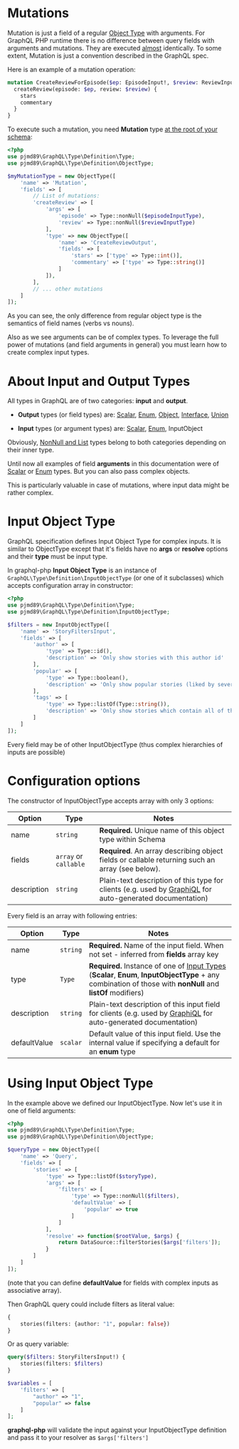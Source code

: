 # Mutations
Mutation is just a field of a regular [Object Type](object-types.md) with arguments.
For GraphQL PHP runtime there is no difference between query fields with arguments and mutations.
They are executed [almost](http://facebook.github.io/graphql/#sec-Mutation) identically. 
To some extent, Mutation is just a convention described in the GraphQL spec.

Here is an example of a mutation operation:
```graphql
mutation CreateReviewForEpisode($ep: EpisodeInput!, $review: ReviewInput!) {
  createReview(episode: $ep, review: $review) {
    stars
    commentary
  }
}
```

To execute such a mutation, you need **Mutation** type [at the root of your schema](schema.md):

```php
<?php
use pjmd89\GraphQL\Type\Definition\Type;
use pjmd89\GraphQL\Type\Definition\ObjectType;

$myMutationType = new ObjectType([
    'name' => 'Mutation',
    'fields' => [
        // List of mutations:
        'createReview' => [
            'args' => [
                'episode' => Type::nonNull($episodeInputType),
                'review' => Type::nonNull($reviewInputType)
            ],
            'type' => new ObjectType([
                'name' => 'CreateReviewOutput',
                'fields' => [
                    'stars' => ['type' => Type::int()],
                    'commentary' => ['type' => Type::string()]
                ]
            ]),
        ],
        // ... other mutations
    ]
]);
```
As you can see, the only difference from regular object type is the semantics of field names
(verbs vs nouns).

Also as we see arguments can be of complex types. To leverage the full power of mutations 
(and field arguments in general) you must learn how to create complex input types.


# About Input and Output Types
All types in GraphQL are of two categories: **input** and **output**.

* **Output** types (or field types) are: [Scalar](scalar-types.md), [Enum](enum-types.md), [Object](object-types.md), 
[Interface](interfaces.md), [Union](unions.md)

* **Input** types (or argument types) are: [Scalar](scalar-types.md), [Enum](enum-types.md), InputObject

Obviously, [NonNull and List](lists-and-nonnulls.md) types belong to both categories depending on their 
inner type.

Until now all examples of field **arguments** in this documentation were of [Scalar](scalar-types.md) or 
[Enum](enum-types.md) types. But you can also pass complex objects. 

This is particularly valuable in case of mutations, where input data might be rather complex.

# Input Object Type
GraphQL specification defines Input Object Type for complex inputs. It is similar to ObjectType
except that it's fields have no **args** or **resolve** options and their **type** must be input type.

In graphql-php **Input Object Type** is an instance of `GraphQL\Type\Definition\InputObjectType` 
(or one of it subclasses) which accepts configuration array in constructor:

```php
<?php
use pjmd89\GraphQL\Type\Definition\Type;
use pjmd89\GraphQL\Type\Definition\InputObjectType;

$filters = new InputObjectType([
    'name' => 'StoryFiltersInput',
    'fields' => [
        'author' => [
            'type' => Type::id(),
            'description' => 'Only show stories with this author id'
        ],
        'popular' => [
            'type' => Type::boolean(),
            'description' => 'Only show popular stories (liked by several people)'
        ],
        'tags' => [
            'type' => Type::listOf(Type::string()),
            'description' => 'Only show stories which contain all of those tags'
        ]
    ]
]);
```

Every field may be of other InputObjectType (thus complex hierarchies of inputs are possible)

# Configuration options
The constructor of InputObjectType accepts array with only 3 options:
 
Option       | Type     | Notes
------------ | -------- | -----
name         | `string` | **Required.** Unique name of this object type within Schema
fields       | `array` or `callable` | **Required**. An array describing object fields or callable returning such an array (see below).
description  | `string` | Plain-text description of this type for clients (e.g. used by [GraphiQL](https://github.com/graphql/graphiql) for auto-generated documentation)

Every field is an array with following entries:

Option | Type | Notes
------ | ---- | -----
name | `string` | **Required.** Name of the input field. When not set - inferred from **fields** array key
type | `Type` | **Required.** Instance of one of [Input Types](input-types.md) (**Scalar**, **Enum**, **InputObjectType** + any combination of those with **nonNull** and **listOf** modifiers)
description | `string` | Plain-text description of this input field for clients (e.g. used by [GraphiQL](https://github.com/graphql/graphiql) for auto-generated documentation)
defaultValue | `scalar` | Default value of this input field. Use the internal value if specifying a default for an **enum** type

# Using Input Object Type
In the example above we defined our InputObjectType. Now let's use it in one of field arguments:

```php
<?php
use pjmd89\GraphQL\Type\Definition\Type;
use pjmd89\GraphQL\Type\Definition\ObjectType;

$queryType = new ObjectType([
    'name' => 'Query',
    'fields' => [
        'stories' => [
            'type' => Type::listOf($storyType),
            'args' => [
                'filters' => [
                    'type' => Type::nonNull($filters),
                    'defaultValue' => [
                        'popular' => true
                    ]
                ]
            ],
            'resolve' => function($rootValue, $args) {
                return DataSource::filterStories($args['filters']);
            }
        ]
    ]
]);
```
(note that you can define **defaultValue** for fields with complex inputs as associative array).

Then GraphQL query could include filters as literal value:
```graphql
{
    stories(filters: {author: "1", popular: false})
}
```

Or as query variable:
```graphql
query($filters: StoryFiltersInput!) {
    stories(filters: $filters)
}
```
```php
$variables = [
    'filters' => [
        "author" => "1",
        "popular" => false
    ]
];
```

**graphql-php** will validate the input against your InputObjectType definition and pass it to your 
resolver as `$args['filters']`
